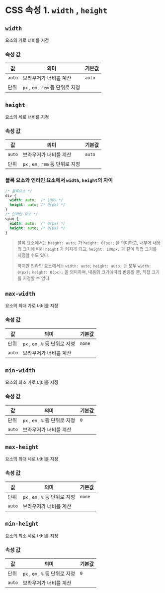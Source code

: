 # CSS 속성 1. `width` , `height`

## `width`

요소의 가로 너비를 지정

### 속성 값

| 값     | 의미                               | 기본값 |
| ------ | ---------------------------------- | ------ |
| `auto` | 브라우저가 너비를 계산             | `auto` |
| 단위   | `px` , `em` , `rem` 등 단위로 지정 |        |

## `height`

요소의 세로 너비를 지정

### 속성 값

| 값     | 의미                               | 기본값 |
| ------ | ---------------------------------- | ------ |
| `auto` | 브라우저가 너비를 계산             | `auto` |
| 단위   | `px` , `em` , `rem` 등 단위로 지정 |        |



### 블록 요소와 인라인 요소에서 `width`, `height`의 차이

```css
/* 블록요소 */
div {
  width: auto;	/* 100% */
  height: auto;	/* 0(px) */
}
/* 인라인 요소 */
span {
  width: auto;	/* 0(px) */
  height: auto; /* 0(px) */
}
```

> 블록 요소에서는 `height: auto;` 가 `height: 0(px);` 을 의미하고, 내부에 내용의 크기에 따라 `height` 가 커지게 되고,  `height: 100px;` 과 같이 직접 크기를 지정할 수도 있다.
>
> 하지만 인라인 요소에서는 `width: auto;` `height: auto;` 는 모두 `width: 0(px);` `height: 0(px);` 을 의미하며, 내용의 크기에따라 반응할 뿐, 직접 크기를 지정할 수 없다.



## `max-width`

요소의 최대 가로 너비를 지정

### 속성 값

| 값     | 의미                             | 기본값 |
| ------ | -------------------------------- | ------ |
| 단위   | `px` , `em` , `%` 등 단위로 지정 | `none` |
| `auto` | 브라우저가 너비를 계산           |        |

## `min-width`

요소의 최소 가로 너비를 지정

### 속성 값

| 값     | 의미                             | 기본값 |
| ------ | -------------------------------- | ------ |
| 단위   | `px` , `em` , `%` 등 단위로 지정 | `0`    |
| `auto` | 브라우저가 너비를 계산           |        |

## `max-height`

요소의 최대 세로 너비를 지정

### 속성 값

| 값     | 의미                             | 기본값 |
| ------ | -------------------------------- | ------ |
| 단위   | `px` , `em` , `%` 등 단위로 지정 | `none` |
| `auto` | 브라우저가 너비를 계산           |        |

## `min-height`

요소의 최소 세로 너비를 지정

### 속성 값

| 값     | 의미                             | 기본값 |
| ------ | -------------------------------- | ------ |
| 단위   | `px` , `em` , `%` 등 단위로 지정 | `0`    |
| `auto` | 브라우저가 너비를 계산           |        |